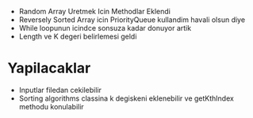 * Random Array Uretmek Icin Methodlar Eklendi
* Reversely Sorted Array icin PriorityQueue kullandim havali olsun diye
* While loopunun icindce sonsuza kadar donuyor artik
* Length ve K degeri belirlemesi geldi

# Yapilacaklar
* Inputlar filedan cekilebilir
* Sorting algorithms classina k degiskeni eklenebilir ve getKthIndex methodu konulabilir


